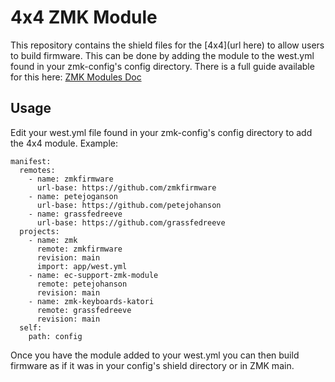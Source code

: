 # 4x4 ZMK Module

This repository contains the shield files for the [4x4](url here) to allow users to build firmware. This can be done by adding the module to the west.yml found in your zmk-config's config directory. There is a full guide available for this here: [ZMK Modules Doc](https://zmk.dev/docs/features/modules)

## Usage

Edit your west.yml file found in your zmk-config's config directory to add the 4x4 module. Example:

```
manifest:
  remotes:
    - name: zmkfirmware
      url-base: https://github.com/zmkfirmware
    - name: petejoganson
      url-base: https://github.com/petejohanson
    - name: grassfedreeve
      url-base: https://github.com/grassfedreeve
  projects:
    - name: zmk
      remote: zmkfirmware
      revision: main
      import: app/west.yml
    - name: ec-support-zmk-module
      remote: petejohanson
      revision: main
    - name: zmk-keyboards-katori
      remote: grassfedreeve
      revision: main
  self:
    path: config
```
Once you have the module added to your west.yml you can then build firmware as if it was in your config's shield directory or in ZMK main.
